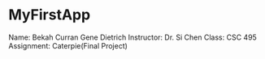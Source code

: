 # MyFirstApp
Name: Bekah Curran
      Gene Dietrich
Instructor:   Dr. Si Chen
Class:  CSC 495
Assignment: Caterpie(Final Project)
